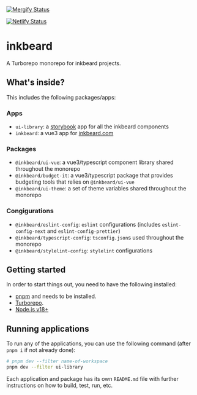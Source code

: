 [![Mergify Status][mergify-status]][mergify]

[mergify]: https://mergify.com
[mergify-status]: https://img.shields.io/endpoint.svg?url=https://api.mergify.com/v1/badges/inkbeard/monorepo

[![Netlify Status](https://api.netlify.com/api/v1/badges/a4d75aa7-03c4-4638-9eb6-a34ba8d85174/deploy-status)](https://app.netlify.com/sites/dainty-arithmetic-94f385/deploys)

# inkbeard
A Turborepo monorepo for inkbeard projects.

## What's inside?
This includes the following packages/apps:

### Apps
- `ui-library`: a [storybook](https://storybook.js.org/) app for all the inkbeard components
- `inkbeard`: a vue3 app for [inkbeard.com](https://www.inkbeard.com)

### Packages
- `@inkbeard/ui-vue`: a vue3/typescript component library shared throughout the monorepo
- `@inkbeard/budget-it`: a vue3/typescript package that provides budgeting tools that relies on `@inkbeard/ui-vue`
- `@inkbeard/ui-theme`: a set of theme variables shared throughout the monorepo

### Congigurations
- `@inkbeard/eslint-config`: `eslint` configurations (includes `eslint-config-next` and `eslint-config-prettier`)
- `@inkbeard/typescript-config`: `tsconfig.json`s used throughout the monorepo
- `@inkbeard/stylelint-config`: `stylelint` configurations


## Getting started
In order to start things out, you need to have the following installed:

- [pnpm](https://pnpm.io/) and needs to be installed.
- [Turborepo](https://turbo.build/repo/docs/installing).
- [Node.js v18+](https://nodejs.org/en)

## Running applications
To run any of the applications, you can use the following command (after `pnpm i` if not already done):

```sh
# pnpm dev --filter name-of-workspace
pnpm dev --filter ui-library
```

Each application and package has its own `README.md` file with further instructions on how to build, test, run, etc.
